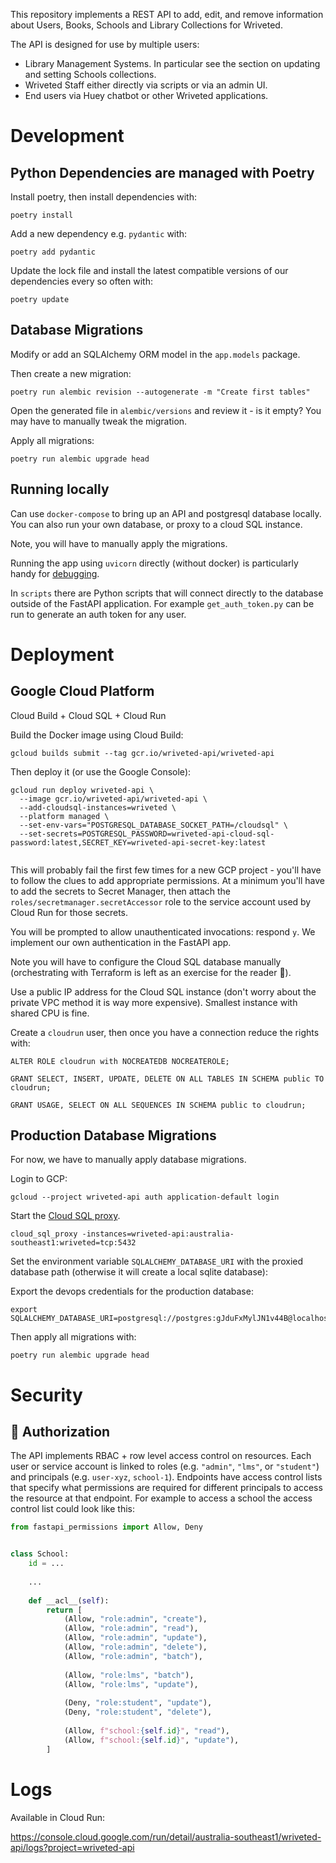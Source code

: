 
This repository implements a REST API to add, edit, and remove information about 
Users, Books, Schools and Library Collections for Wriveted.

The API is designed for use by multiple users:
* Library Management Systems. In particular see the section on updating and setting Schools collections.
* Wriveted Staff either directly via scripts or via an admin UI.
* End users via Huey chatbot or other Wriveted applications.


# Development


## Python Dependencies are managed with Poetry

Install poetry, then install dependencies with:

```shell
poetry install
```

Add a new dependency e.g. `pydantic` with:

```shell
poetry add pydantic
```

Update the lock file and install the latest compatible versions of our dependencies every so often with:

```shell
poetry update
```


## Database Migrations

Modify or add an SQLAlchemy ORM model in the `app.models` package.

Then create a new migration:

```shell
poetry run alembic revision --autogenerate -m "Create first tables"
```

Open the generated file in `alembic/versions` and review it - is it empty?
You may have to manually tweak the migration.

Apply all migrations:

```shell
poetry run alembic upgrade head
```


## Running locally

Can use `docker-compose` to bring up an API and postgresql database locally.
You can also run your own database, or proxy to a cloud SQL instance.

Note, you will have to manually apply the migrations.

Running the app using `uvicorn` directly (without docker) is particularly handy for 
[debugging](https://fastapi.tiangolo.com/tutorial/debugging/).

In `scripts` there are Python scripts that will connect directly to the 
database outside of the FastAPI application. For example `get_auth_token.py`
can be run to generate an auth token for any user.


# Deployment

## Google Cloud Platform

Cloud Build + Cloud SQL + Cloud Run

Build the Docker image using Cloud Build:

`gcloud builds submit --tag gcr.io/wriveted-api/wriveted-api`

Then deploy it (or use the Google Console):

```shell
gcloud run deploy wriveted-api \
  --image gcr.io/wriveted-api/wriveted-api \
  --add-cloudsql-instances=wriveted \
  --platform managed \
  --set-env-vars="POSTGRESQL_DATABASE_SOCKET_PATH=/cloudsql" \
  --set-secrets=POSTGRESQL_PASSWORD=wriveted-api-cloud-sql-password:latest,SECRET_KEY=wriveted-api-secret-key:latest
  
```

This will probably fail the first few times for a new GCP project - you'll have
to follow the clues to add appropriate permissions.
At a minimum you'll have to add the secrets to Secret Manager, then attach
the `roles/secretmanager.secretAccessor` role to the service account used by 
Cloud Run for those secrets.

You will be prompted to allow unauthenticated invocations: respond `y`. We 
implement our own authentication in the FastAPI app.

Note you will have to configure the Cloud SQL database manually 
(orchestrating with Terraform is left as an exercise for the reader 👋).

Use a public IP address for the Cloud SQL instance (don't worry about the
private VPC method it is way more expensive).
Smallest instance with shared CPU is fine.

Create a `cloudrun` user, then once you have a connection
reduce the rights with:

```postgresql
ALTER ROLE cloudrun with NOCREATEDB NOCREATEROLE;

GRANT SELECT, INSERT, UPDATE, DELETE ON ALL TABLES IN SCHEMA public TO cloudrun;

GRANT USAGE, SELECT ON ALL SEQUENCES IN SCHEMA public to cloudrun;

```

## Production Database Migrations

For now, we have to manually apply database migrations.

Login to GCP:

```shell
gcloud --project wriveted-api auth application-default login
```

Start the [Cloud SQL proxy](https://cloud.google.com/sql/docs/postgres/quickstart-proxy-test).

```shell
cloud_sql_proxy -instances=wriveted-api:australia-southeast1:wriveted=tcp:5432
```

Set the environment variable `SQLALCHEMY_DATABASE_URI` with the proxied database path (otherwise it will create a local sqlite database):

Export the devops credentials for the production database:

```
export SQLALCHEMY_DATABASE_URI=postgresql://postgres:gJduFxMylJN1v44B@localhost/postgres
```

Then apply all migrations with:

```shell
poetry run alembic upgrade head
```

# Security

## 🚨 Authorization

The API implements RBAC + row level access control on resources. Each user or service account
is linked to roles (e.g. `"admin"`, `"lms"`, or `"student"`) and principals (e.g. `user-xyz`,
`school-1`). Endpoints have access control lists that specify what permissions are required for
different principals to access the resource at that endpoint. For example to access a school
the access control list could look like this:

```python
from fastapi_permissions import Allow, Deny


class School:
    id = ...
    
    ...
    
    def __acl__(self):
        return [
            (Allow, "role:admin", "create"),
            (Allow, "role:admin", "read"),
            (Allow, "role:admin", "update"),
            (Allow, "role:admin", "delete"),
            (Allow, "role:admin", "batch"),
        
            (Allow, "role:lms", "batch"),
            (Allow, "role:lms", "update"),
        
            (Deny, "role:student", "update"),
            (Deny, "role:student", "delete"),
        
            (Allow, f"school:{self.id}", "read"),
            (Allow, f"school:{self.id}", "update"),
        ]
```


# Logs

Available in Cloud Run:

https://console.cloud.google.com/run/detail/australia-southeast1/wriveted-api/logs?project=wriveted-api
